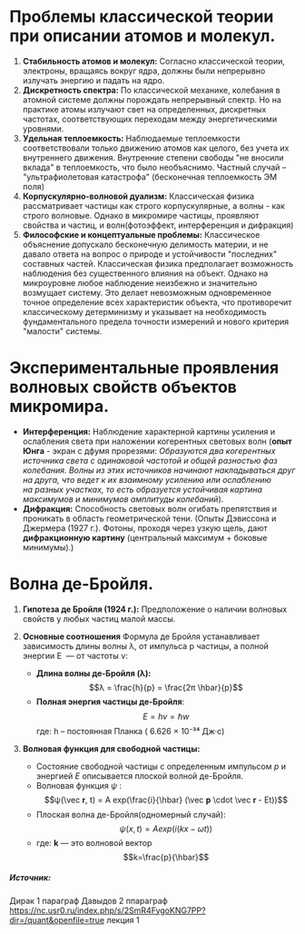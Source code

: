 # Проблемы классической теории при описании атомов и молекул.
1. **Стабильность атомов и молекул:**
    Согласно классической теории, электроны, вращаясь вокруг ядра, должны были непрерывно излучать энергию и падать на ядро.
2. **Дискретность спектра:**
    По классической механике, колебания в атомной системе должны порождать непрерывный спектр.
    Но на практике атомы излучают свет на определенных, дискретных частотах, соответствующих переходам между энергетическими уровнями.
3. **Удельная теплоемкость:**
    Наблюдаемые теплоемкости соответствовали только движению атомов как целого, без учета их внутреннего движения. Внутренние степени свободы "не вносили вклада" в теплоемкость, что было необъяснимо.
    Частный случай – "ультрафиолетовая катастрофа" (бесконечная теплоемкость ЭМ поля)
4. **Корпускулярно-волновой дуализм:**
    Классическая физика рассматривает частицы как строго корпускулярные, а волны - как строго волновые. Однако в микромире частицы, проявляют свойства и частиц, и волн(фотоэффект, интерференция и дифракция)
5. **Философские и концептуальные проблемы:**
    Классическое объяснение допускало бесконечную делимость материи, и не давало ответа на вопрос о природе и устойчивости "последних" составных частей.
    Классическая физика предполагает возможность наблюдения без существенного влияния на объект. Однако на микроуровне любое наблюдение неизбежно и значительно возмущает систему. Это делает невозможным одновременное точное определение всех характеристик объекта, что противоречит классическому детерминизму и указывает на необходимость фундаментального предела точности измерений и нового критерия "малости" системы.
# Экспериментальные проявления волновых свойств объектов микромира. 
 - **Интерференция:** Наблюдение характерной картины усиления и ослабления света при наложении когерентных световых волн (**опыт Юнга** - экран с дфумя прорезями: *Образуются два когерентных источника света с одинаковой частотой и общей разностью фаз колебания. Волны из этих источников начинают накладываться друг на друга, что ведет к их взаимному усилению или ослаблению на разных участках, то есть образуется устойчивая картина максимумов и минимумов амплитуды колебаний*).
 - **Дифракция:** Способность световых волн огибать препятствия и проникать в область геометрической тени. (Опыты Дэвиссона и Джермера (1927 г.). Фотоны, проходя через узкую щель, дают **дифракционную картину** (центральный максимум + боковые минимумы).)
# Волна де-Бройля.
1. **Гипотеза де Бройля (1924 г.):** Предположение о наличии волновых свойств у любых частиц малой массы.        
2. **Основные соотношения** 
    Формула де Бройля устанавливает зависимость длины волны λ, от импульса p частицы, а полной энергии E  — от частоты ν:
    - **Длина волны де-Бройля (λ):**  $$λ = \frac{h}{p} = \frac{2π \hbar}{p}$$
    - **Полная энергия частицы де-Бройля**: $$E = hv = \hbar w$$где: h – постоянная Планка ( 6.626 × 10⁻³⁴ Дж·с)
   
3. **Волновая функция для свободной частицы:**
    - Состояние свободной частицы с определенным импульсом $p$ и энергией $E$ описывается плоской волной де-Бройля. 
    - Волновая функция $ψ$ : $$ψ(\vec 𝐫, t) = A exp(\frac{i}{\hbar} (\vec 𝐩 \cdot \vec 𝐫 - Et))$$
    - Плоская волна де-Бройля(одномерный случай): $$ψ(x, t) = A  exp(i  (kx - ωt))$$
    - где: **k** — это волновой вектор $$k=\frac{p}{\hbar}$$
##### Источник:
Дирак 1 параграф
Давыдов 2 ппараграф
https://nc.usr0.ru/index.php/s/2SmR4FygoKNG7PP?dir=/quant&openfile=true лекция 1
